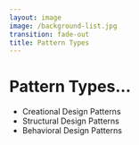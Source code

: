 ```yaml
---
layout: image
image: /background-list.jpg
transition: fade-out
title: Pattern Types
---
```


<div class="flex flex-justify-center h-full flex-col">
  <div class="background">

  <h1 class="text-left m-b-0 font-bold">
    Pattern Types...
  </h1>

  <ul>
    <li> Creational Design Patterns </li>
    <li> Structural Design Patterns </li>
    <li> Behavioral Design Patterns </li>
  </ul>

  </div>
</div>

<style>
  a {
    font-weight: 600;
  }
</style>
